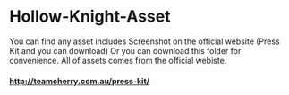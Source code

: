 # Hollow-Knight-Asset

You can find any asset includes Screenshot on the official website (Press Kit and you can download)
Or you can download this folder for convenience. 
All of assets comes from the official webiste.

#### http://teamcherry.com.au/press-kit/

